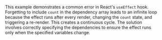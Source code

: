 This example demonstrates a common error in React's `useEffect` hook.  Forgetting to include `count` in the dependency array leads to an infinite loop because the effect runs after every render, changing the `count` state, and triggering a re-render. This creates a continuous cycle. The solution involves correctly specifying the dependencies to ensure the effect runs only when the specified variables change. 